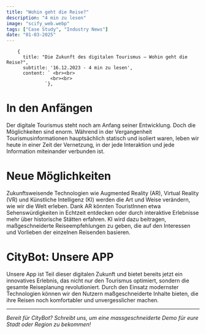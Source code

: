 ```yaml
---
title: "Wohin geht die Reise?"
description: "4 min zu lesen"
image: "scify_web.webp"
tags: ["Case Study", "Industry News"]
date: "01-03-2025"
---
```

        {
          title: "Die Zukunft des digitalen Tourismus – Wohin geht die Reise?",
          subtitle: '16.12.2023 - 4 min zu lesen',
          content: ` <br><br>
                    <br><br>
                  `},

# In den Anfängen
Der digitale Tourismus steht noch am Anfang seiner Entwicklung. Doch die Möglichkeiten sind enorm. Während in der Vergangenheit Tourismusinformationen hauptsächlich statisch und isoliert waren, leben wir heute in einer Zeit der Vernetzung, in der jede Interaktion und jede Information miteinander verbunden ist.

# Neue Möglichkeiten
Zukunftsweisende Technologien wie Augmented Reality (AR), Virtual Reality (VR) und Künstliche Intelligenz (KI) werden die Art und Weise verändern, wie wir die Welt erleben. Dank AR könnten TouristInnen etwa Sehenswürdigkeiten in Echtzeit entdecken oder durch interaktive Erlebnisse mehr über historische Stätten erfahren. KI wird dazu beitragen, maßgeschneiderte Reiseempfehlungen zu geben, die auf den Interessen und Vorlieben der einzelnen Reisenden basieren.

# CityBot: Unsere APP
Unsere App ist Teil dieser digitalen Zukunft und bietet bereits jetzt ein innovatives Erlebnis, das nicht nur den Tourismus optimiert, sondern die gesamte Reiseplanung revolutioniert. Durch den Einsatz modernster Technologien können wir den Nutzern maßgeschneiderte Inhalte bieten, die ihre Reisen noch komfortabler und unvergesslicher machen.

---

*Bereit für CityBot? Schreibt uns, um eine massgeschneiderte Demo für eure Stadt oder Region zu bekommen!*